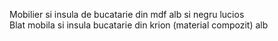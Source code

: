 Mobilier si insula de bucatarie din mdf alb si negru lucios <br/>
Blat mobila si insula bucatarie din krion (material compozit) alb <br/>